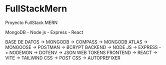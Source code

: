 # FullStackMern
Proyecto FullStack MERN

MongoDB  - Node js - Express - React 


BASE DE DATOS
-> MONGODB
-> COMPASS
-> MONGODB ATLAS
-> MONGOOSE
-> POSTMAN
-> BCRYPT
BACKEND
-> NODE JS
-> EXPRESS
-> NODEMON
-> DOTENV
-> JSON WEB TOKENS
FRONTEND
-> REACT 
-> VITE
-> TAILWIND CSS
-> POST CSS
-> AUTOPREFIXER